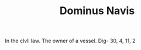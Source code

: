 ---
title: Dominus Navis
letter: D
permalink: "/definitions/bld-dominus-navis.html"
body: In the clvll law. The owner of a vessel. Dig- 30, 4, 11, 2
published_at: '2018-07-07'
source: Black's Law Dictionary 2nd Ed (1910)
layout: post
---
